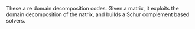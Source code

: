 These a re domain decomposition codes. 
Given a matrix, it exploits the domain decomposition of the natrix, and builds a Schur complement based solvers.

